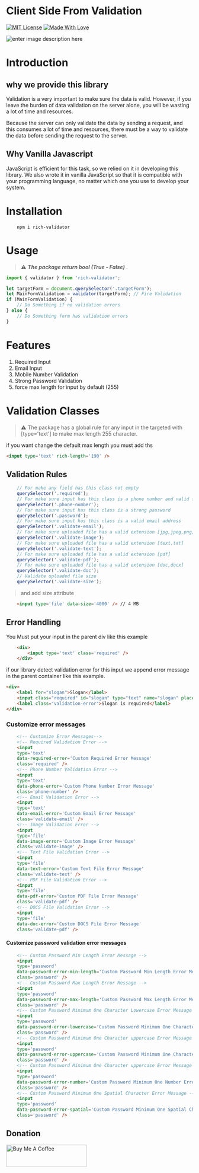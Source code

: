 
# Client Side From Validation

[![MIT License](https://camo.githubusercontent.com/fd551ba4b042d89480347a0e74e31af63b356b2cac1116c7b80038f41b04a581/68747470733a2f2f696d672e736869656c64732e696f2f62616467652f4c6963656e73652d4d49542d677265656e2e737667)](https://choosealicense.com/licenses/mit/)  [![Made With Love](https://camo.githubusercontent.com/ff817852f0d676a36eaa3108d380e0052e689d9e0bc3eb42818fb21008708420/68747470733a2f2f696d672e736869656c64732e696f2f62616467652f4d616465253230576974682d4c6f76652d6f72616e67652e737667)](https://github.com/chetanraj/awesome-github-badges)

![enter image description here](https://i.ibb.co/7WQxDSc/Dark-Blue-Minimal-Technology-Logo.jpg)

# Introduction

## why we provide this library

Validation is a very important to make sure the data is valid.
However, if you leave the burden of data validation on the server alone, you will be wasting a lot of time and resources.

Because the server can only validate the data by sending a request, and this consumes a lot of time and resources, there must be a way to validate the data before sending the request to the server.

## Why Vanilla Javascript

JavaScript is efficient for this task, so we relied on it in developing this library. We also wrote it in vanilla JavaScript so that it is compatible with your programming language, no matter which one you use to develop your system.

# Installation

```vim
    npm i rich-validator
```

# Usage

> :warning: ***The package return bool (True - False)*** .

```js
import { validator } from 'rich-validator';

let targetForm = document.querySelector('.targetForm');
let MainFormValidation = validator(targetForm); // Fire Validation
if (MainFormValidation) {
    // Do Something if no validation errors
} else {
    // Do Something form has validation errors
}
```

# Features

 1. Required Input
 2. Email Input
 3. Mobile Number Validation
 4. Strong Password Validation
 5. force max length for input by default (255)

# Validation Classes

> :warning: The package has a global rule for any input in the targeted with [type='text'] to make max length 255 character.

if you want change the default max length you must add ths

```html
<input type='text' rich-length='190' />
```

## Validation Rules

```js
    // For make any field has this class not empty
    querySelector('.required'); 
    // For make sure input has this class is a phone number and valid format
    querySelector('.phone-number');
    // For make sure input has this class is a strong password
    querySelector('.password');
    // For make sure input has this class is a valid email address
    querySelector('.validate-email');
    // For make sure uploaded file has a valid extension [jpg,jpeg,png,webp]
    querySelector('.validate-image');
    // For make sure uploaded file has a valid extension [text,txt]
    querySelector('.validate-text');
    // For make sure uploaded file has a valid extension [pdf]
    querySelector('.validate-pdf');
    // For make sure uploaded file has a valid extension [doc,docx]
    querySelector('.validate-doc');
    // Validate uploaded file size 
    querySelector('.validate-size');
```

> and add size attribute

```html
    <input type='file' data-size='4000' /> // 4 MB
```

## Error Handling

You Must put your input in the parent div like this example

```html
    <div>
        <input type='text' class='required' />
    </div>
```

if our library detect validation error for this input we append error message in the parent container like this example.

```html
<div>
    <label for="slogan">Slogan</label>
    <input class="required" id="slogan" type="text" name="slogan" placeholder="Slogan" />
    <label class="validation-error">Slogan is required</label>
</div>
```

### Customize error messages

```html
    <!-- Customize Error Messages-->
    <!-- Required Validation Error -->
    <input 
    type='text' 
    data-required-error='Custom Required Error Message'
    class='required' />
    <!-- Phone Number Validation Error -->
    <input 
    type='text' 
    data-phone-error='Custom Phone Number Error Message'
    class='phone-number' />
    <!-- Email Validation Error -->
    <input 
    type='text' 
    data-email-error='Custom Email Error Message'
    class='validate-email' />
    <!-- Image Validation Error -->
    <input 
    type='file' 
    data-image-error='Custom Image Error Message'
    class='validate-image' />
    <!-- Text File Validation Error -->
    <input 
    type='file' 
    data-text-error='Custom Text File Error Message'
    class='validate-text' />
    <!-- PDF File Validation Error -->
    <input 
    type='file' 
    data-pdf-error='Custom PDF File Error Message'
    class='validate-pdf' />
    <!-- DOCS File Validation Error -->
    <input 
    type='file' 
    data-doc-error='Custom DOCS File Error Message'
    class='validate-pdf' />
```

#### Customize password validation error messages

```html
    <!-- Custom Password Min Length Error Message -->
    <input 
    type='password' 
    data-password-error-min-length='Custom Password Min Length Error Message'
    class='password' />
    <!-- Custom Password Max Length Error Message -->
    <input 
    type='password' 
    data-password-error-max-length='Custom Password Max Length Error Message'
    class='password' />
    <!-- Custom Password Minimum One Character Lowercase Error Message -->
    <input 
    type='password' 
    data-password-error-lowercase='Custom Password Minimum One Character Lowercase Error Message'
    class='password' />
    <!-- Custom Password Minimum One Character uppercase Error Message -->
    <input 
    type='password' 
    data-password-error-uppercase='Custom Password Minimum One Character uppercase Error Message'
    class='password' />
    <!-- Custom Password Minimum One Character uppercase Error Message -->
    <input 
    type='password' 
    data-password-error-number='Custom Password Minimum One Number Error Message'
    class='password' />
    <!-- Custom Password Minimum One Spatial Character Error Message -->
    <input 
    type='password' 
    data-password-error-spatial='Custom Password Minimum One Spatial Character Error Message'
    class='password' />
```

## Donation

<a href="https://www.buymeacoffee.com/Richness" target="_blank"><img src="https://cdn.buymeacoffee.com/buttons/v2/default-yellow.png" alt="Buy Me A Coffee" style="height: 60px !important;width: 217px !important;" ></a>